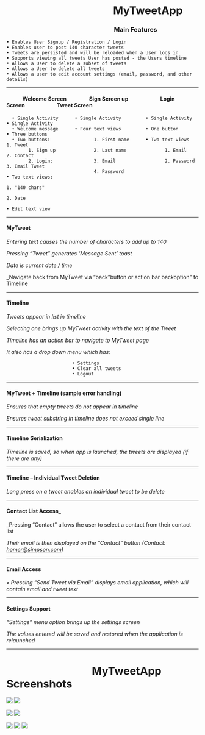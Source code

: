 # &emsp;&emsp;&emsp;&emsp;&emsp;&emsp;&emsp;&emsp;&emsp;&emsp;MyTweetApp

### &emsp;&emsp;&emsp;&emsp;&emsp;&emsp;&emsp;&emsp;&emsp;&emsp;&emsp;&emsp;&emsp;&nbsp;&emsp;&emsp;&emsp;&emsp;Main Features

    • Enables User Signup / Registration / Login
    • Enables user to post 140 character tweets
    • Tweets are persisted and will be reloaded when a User logs in
    • Supports viewing all tweets User has posted - the Users timeline
    • Allows a User to delete a subset of tweets
    • Allows a User to delete all tweets
    • Allows a user to edit account settings (email, password, and other details)
***
#### &emsp;&emsp;&emsp;Welcome Screen&emsp;&emsp;&emsp;&emsp;&nbsp;Sign Screen up&emsp;&emsp;&emsp;&emsp;&emsp;&emsp;Login Screen&emsp;&emsp;&emsp;&emsp;&emsp;&emsp;Tweet Screen

      • Single Activity      • Single Activity         • Single Activity      • Single Activity
      • Welcome message      • Four text views         • One button           • Three buttons
      • Two buttons:                1. First name      • Two text views              1. Tweet
            1. Sign up              2. Last name              1. Email               2. Contact
            2. Login:               3. Email                  2. Password            3. Email Tweet
                                    4. Password                                • Two text views:
                                                                                     1. "140 chars"
                                                                                     2. Date
                                                                               • Edit text view

  ***
#### MyTweet
_Entering text causes the number of characters to add up to 140_

_Pressing “Tweet” generates ‘Message Sent’ toast_

_Date is current date / time_

_Navigate back from MyTweet via “back”button or action bar backoption" to Timeline
***
#### Timeline
_Tweets appear in list in timeline_

_Selecting one brings up MyTweet activity with the text of the Tweet_

_Timeline has an action bar to navigate to MyTweet page_

_It also has a drop down menu which has:_

                            • Settings
                            • Clear all tweets
                            • Logout
***
#### MyTweet + Timeline (sample error handling)
_Ensures that empty tweets do not appear in timeline_

_Ensures tweet substring in timeline does not exceed single line_
***
#### Timeline Serialization
_Timeline is saved, so when app is launched, the tweets are displayed (if there are any)_
***
#### Timeline – Individual Tweet Deletion
_Long press on a tweet enables an individual tweet to be delete_
***
#### Contact List Access_
_Pressing “Contact” allows the user to select a contact from their contact list

_Their email is then displayed on the “Contact” button (Contact: homer@simpson.com)_
***
#### Email Access
_• Pressing “Send Tweet via Email” displays email application, which will contain email and tweet text_
***
#### Settings Support
_“Settings” menu option brings up the settings screen_

_The values entered will be saved and restored when the application is relaunched_
***
# &emsp;&emsp;&emsp;&emsp;&emsp;&emsp;&emsp;&emsp;MyTweetApp Screenshots


<img src="http://res.cloudinary.com/cloud101/image/upload/c_scale,h_500,w_250/v1509763866/splash_jraolg.jpg"/> <img src="http://res.cloudinary.com/cloud101/image/upload/c_scale,h_500,w_250/v1507476493/welcome_tyc5dj.png" />

<img src="http://res.cloudinary.com/cloud101/image/upload/c_scale,h_500,w_250/v1507476493/signup_iexta6.png" /> <img src="http://res.cloudinary.com/cloud101/image/upload/c_scale,h_500,w_250/v1507476493/login_es9uf9.png"/>

<img src="http://res.cloudinary.com/cloud101/image/upload/c_scale,h_500,w_250/v1509763866/timeline_hc9wef.png"/> <img src="http://res.cloudinary.com/cloud101/image/upload/c_scale,h_500,w_250/v1509763866/tweet_zaghvn.png"/> <img src="http://res.cloudinary.com/cloud101/image/upload/c_scale,h_500,w_250/v1509763866/settings_swdvh5.png"/>

